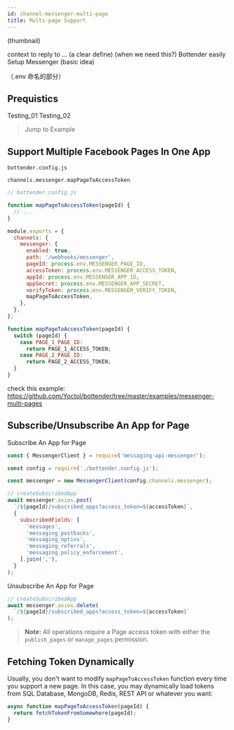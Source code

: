 ```yaml
---
id: channel-messenger-multi-page
title: Multi-page Support
---
```


(thumbnail)

context to reply to ...
(a clear define)
(when we need this?)
Bottender easily
Setup Messenger
(basic idea)

（.env 命名的部分）

## Prequistics

Testing_01
Testing_02

> Jump to Example

## Support Multiple Facebook Pages In One App

`bottender.config.js`

`channels.messenger.mapPageToAccessToken`

```js
// bottender.config.js

function mapPageToAccessToken(pageId) {
  // ...
}

module.exports = {
  channels: {
    messenger: {
      enabled: true,
      path: '/webhooks/messenger',
      pageId: process.env.MESSENGER_PAGE_ID,
      accessToken: process.env.MESSENGER_ACCESS_TOKEN,
      appId: process.env.MESSENGER_APP_ID,
      appSecret: process.env.MESSENGER_APP_SECRET,
      verifyToken: process.env.MESSENGER_VERIFY_TOKEN,
      mapPageToAccessToken,
    },
  },
};
```

```js
function mapPageToAccessToken(pageId) {
  switch (pageId) {
    case PAGE_1_PAGE_ID:
      return PAGE_1_ACCESS_TOKEN;
    case PAGE_2_PAGE_ID:
      return PAGE_2_ACCESS_TOKEN;
  }
}
```

check this example: https://github.com/Yoctol/bottender/tree/master/examples/messenger-multi-pages

## Subscribe/Unsubscribe An App for Page

Subscribe An App for Page

```js
const { MessengerClient } = require('messaging-api-messenger');

const config = require('./bottender.config.js');

const messenger = new MessengerClient(config.channels.messenger);

// createSubscribedApp
await messenger.axios.post(
  `/${pageId}/subscribed_apps?access_token=${accessToken}`,
  {
    subscribedFields: [
      'messages',
      'messaging_postbacks',
      'messaging_optins',
      'messaging_referrals',
      'messaging_policy_enforcement',
    ].join(','),
  }
);
```

Unsubscribe An App for Page

```js
// createSubscribedApp
await messenger.axios.delete(
  `/${pageId}/subscribed_apps?access_token=${accessToken}`
);
```

> **Note:** All operations require a Page access token with either the `publish_pages` or `manage_pages` permission.

## Fetching Token Dynamically

Usually, you don't want to modify `mapPageToAccessToken` function every time you support a new page. In this case, you may dynamically load tokens from SQL Database, MongoDB, Redis, REST API or whatever you want:

```js
async function mapPageToAccessToken(pageId) {
  return fetchTokenFromSomewhere(pageId);
}
```
